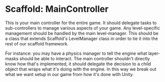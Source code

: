 # Scaffold: MainController #

This is your main controller for the entire game. It should delegate tasks to sub-controllers to manage various aspects of your game. Any level-specific management should be handled by the main level-manager. This should be a class that extends Scaffold's LevelManager class in order to tie it into the rest of our scaffold framework. 

For instance: you may have a physics manager to tell the engine what layer-masks should be able to interact. The main controller shouldn't directly know how that's implemented, it should delegate the decision to a child object that wraps what it's doing with the engine. In this way we break out what we want setup in our game from how it's done with Unity. 
